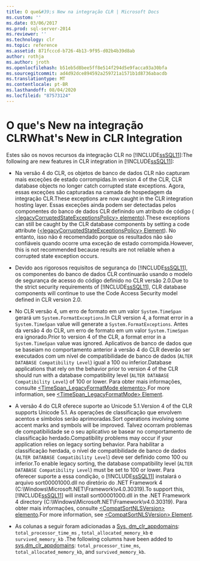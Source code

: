 ```yaml
---
title: O que&#39;s New na integração CLR | Microsoft Docs
ms.custom: ''
ms.date: 03/06/2017
ms.prod: sql-server-2014
ms.reviewer: ''
ms.technology: clr
ms.topic: reference
ms.assetid: 871fcccd-b726-4b13-9f95-d02b4b39d8ab
author: rothja
ms.author: jroth
ms.openlocfilehash: b51eb5d8bee5ff8e514f294d5e9facca93a30bfa
ms.sourcegitcommit: ad4d92dce894592a259721a1571b1d8736abacdb
ms.translationtype: MT
ms.contentlocale: pt-BR
ms.lasthandoff: 08/04/2020
ms.locfileid: "87573124"
---
```

# <a name="what39s-new-in-clr-integration"></a><span data-ttu-id="2d6ba-102">O que&#39;s New na integração CLR</span><span class="sxs-lookup"><span data-stu-id="2d6ba-102">What&#39;s New in CLR Integration</span></span>
  <span data-ttu-id="2d6ba-103">Estes são os novos recursos da integração CLR no [!INCLUDE[ssSQL11](../../../includes/sssql11-md.md)]:</span><span class="sxs-lookup"><span data-stu-id="2d6ba-103">The following are new features in CLR integration in [!INCLUDE[ssSQL11](../../../includes/sssql11-md.md)]:</span></span>  
  
-   <span data-ttu-id="2d6ba-104">Na versão 4 do CLR, os objetos de banco de dados CLR não capturam mais exceções de estado corrompidas.</span><span class="sxs-lookup"><span data-stu-id="2d6ba-104">In version 4 of the CLR, CLR database objects no longer catch corrupted state exceptions.</span></span> <span data-ttu-id="2d6ba-105">Agora, essas exceções são capturadas na camada de hospedagem da integração CLR.</span><span class="sxs-lookup"><span data-stu-id="2d6ba-105">These exceptions are now caught in the CLR integration hosting layer.</span></span> <span data-ttu-id="2d6ba-106">Essas exceções ainda podem ser detectadas pelos componentes do banco de dados CLR definindo um atributo de código ([ \<legacyCorruptedStateExceptionsPolicy> elemento](https://go.microsoft.com/fwlink/?LinkId=204954)).</span><span class="sxs-lookup"><span data-stu-id="2d6ba-106">These exceptions can still be caught by the CLR database components by setting a code attribute ([\<legacyCorruptedStateExceptionsPolicy> Element](https://go.microsoft.com/fwlink/?LinkId=204954)).</span></span> <span data-ttu-id="2d6ba-107">No entanto, isso não é recomendado porque os resultados não são confiáveis quando ocorre uma exceção de estado corrompida.</span><span class="sxs-lookup"><span data-stu-id="2d6ba-107">However, this is not recommended because results are not reliable when a corrupted state exception occurs.</span></span>  
  
-   <span data-ttu-id="2d6ba-108">Devido aos rigorosos requisitos de segurança do [!INCLUDE[ssSQL11](../../../includes/sssql11-md.md)], os componentes do banco de dados CLR continuarão usando o modelo de segurança de acesso do código definido no CLR versão 2.0.</span><span class="sxs-lookup"><span data-stu-id="2d6ba-108">Due to the strict security requirements of [!INCLUDE[ssSQL11](../../../includes/sssql11-md.md)], CLR database components will continue to use the Code Access Security model defined in CLR version 2.0.</span></span>  
  
-   <span data-ttu-id="2d6ba-109">No CLR versão 4, um erro de formato em um valor `System.TimeSpan` gerará um `System.FormatExceptions`.</span><span class="sxs-lookup"><span data-stu-id="2d6ba-109">In CLR version 4, a format error in a `System.TimeSpan` value will generate a `System.FormatExceptions`.</span></span> <span data-ttu-id="2d6ba-110">Antes da versão 4 do CLR, um erro de formato em um valor `System.TimeSpan` era ignorado.</span><span class="sxs-lookup"><span data-stu-id="2d6ba-110">Prior to version 4 of the CLR, a format error in a `System.TimeSpan` value was ignored.</span></span> <span data-ttu-id="2d6ba-111">Aplicativos de banco de dados que se baseiam no comportamento anterior à versão 4 do CLR deverão ser executados com um nível de compatibilidade de banco de dados (`ALTER DATABASE Compatibility Level`) igual a 100 ou inferior.</span><span class="sxs-lookup"><span data-stu-id="2d6ba-111">Database applications that rely on the behavior prior to version 4 of the CLR should run with a database compatibility level (`ALTER DATABASE Compatibility Level`) of 100 or lower.</span></span> <span data-ttu-id="2d6ba-112">Para obter mais informações, consulte [<TimeSpan_LegacyFormatMode elemento>](https://go.microsoft.com/fwlink/?LinkId=205109).</span><span class="sxs-lookup"><span data-stu-id="2d6ba-112">For more information, see [<TimeSpan_LegacyFormatMode> Element](https://go.microsoft.com/fwlink/?LinkId=205109).</span></span>  
  
-   <span data-ttu-id="2d6ba-113">A versão 4 do CLR oferece suporte ao Unicode 5.1.</span><span class="sxs-lookup"><span data-stu-id="2d6ba-113">Version 4 of the CLR supports Unicode 5.1.</span></span> <span data-ttu-id="2d6ba-114">As operações de classificação que envolvem acentos e símbolos serão aprimoradas.</span><span class="sxs-lookup"><span data-stu-id="2d6ba-114">Sort operations involving some accent marks and symbols will be improved.</span></span> <span data-ttu-id="2d6ba-115">Talvez ocorram problemas de compatibilidade se o seu aplicativo se basear no comportamento de classificação herdado.</span><span class="sxs-lookup"><span data-stu-id="2d6ba-115">Compatibility problems may occur if your application relies on legacy sorting behavior.</span></span> <span data-ttu-id="2d6ba-116">Para habilitar a classificação herdada, o nível de compatibilidade de banco de dados (`ALTER DATABASE Compatibility Level`) deve ser definido como 100 ou inferior.</span><span class="sxs-lookup"><span data-stu-id="2d6ba-116">To enable legacy sorting, the database compatibility level (`ALTER DATABASE Compatibility Level`) must be set to 100 or lower.</span></span> <span data-ttu-id="2d6ba-117">Para oferecer suporte a essa condição, o [!INCLUDE[ssSQL11](../../../includes/sssql11-md.md)] instalará o arquivo sort00001000.dll no diretório do .NET Framework 4 (C:\Windows\Microsoft.NET\Framework\v4.0.30319).</span><span class="sxs-lookup"><span data-stu-id="2d6ba-117">To support this, [!INCLUDE[ssSQL11](../../../includes/sssql11-md.md)] will install sort00001000.dll in the .NET Framework 4 directory (C:\Windows\Microsoft.NET\Framework\v4.0.30319).</span></span> <span data-ttu-id="2d6ba-118">Para obter mais informações, consulte [ \<CompatSortNLSVersion> elemento](https://go.microsoft.com/fwlink/?LinkId=205110).</span><span class="sxs-lookup"><span data-stu-id="2d6ba-118">For more information, see [\<CompatSortNLSVersion> Element](https://go.microsoft.com/fwlink/?LinkId=205110).</span></span>  
  
-   <span data-ttu-id="2d6ba-119">As colunas a seguir foram adicionadas a [Sys. dm_clr_appdomains](/sql/relational-databases/system-dynamic-management-views/sys-dm-clr-appdomains-transact-sql): `total_processor_time_ms` , `total_allocated_memory_kb` e `survived_memory_kb` .</span><span class="sxs-lookup"><span data-stu-id="2d6ba-119">The following columns have been added to [sys.dm_clr_appdomains](/sql/relational-databases/system-dynamic-management-views/sys-dm-clr-appdomains-transact-sql): `total_processor_time_ms`, `total_allocated_memory_kb`, and `survived_memory_kb`.</span></span>  
  
  
